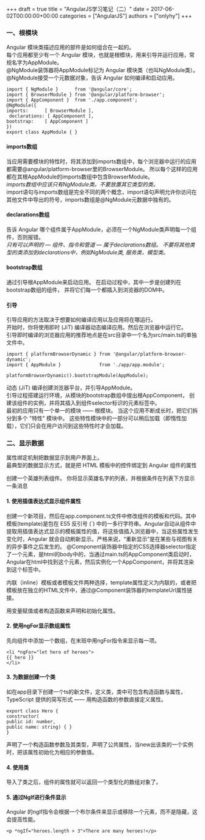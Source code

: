 +++
draft = true
title = "AngularJS学习笔记（二）"
date = 2017-06-02T00:00:00+00:00
categories = ["AngularJS"]
authors = ["onlyhy"]
+++
### 一、根模块
   Angular 模块类描述应用的部件是如何组合在一起的。  
   每个应用都至少有一个 Angular 模块，也就是根模块，用来引导并运行应用，常规名字为AppModule。  
   @NgModule装饰器将AppModule标记为 Angular 模块类（也叫NgModule类）。 @NgModule接受一个元数据对象，告诉 Angular 如何编译和启动应用。  

    import { NgModule }      from '@angular/core';
    import { BrowserModule } from '@angular/platform-browser';
    import { AppComponent }  from './app.component';
    @NgModule({
    imports:      [ BrowserModule ],
     declarations: [ AppComponent ],
    bootstrap:    [ AppComponent ]
    })
    export class AppModule { }

#### imports数组  
   当应用需要模块的特性时，将其添加到imports数组中，每个浏览器中运行的应用都需要@angular/platform-browser里的BrowserModule。 所以每个这样的应用都在其根AppModule的imports数组中包含BrowserModule。  
  *imports数组中应该只有NgModule类。不要放置其它类型的类。*   
  import语句与imports数组是完全不同的两个概念，import语句声明允许你访问在其他文件中导出的符号，imports数组是@NgModule元数据中独有的。  

#### declarations数组  
   告诉 Angular 哪个组件属于AppModule，必须在一个NgModule类声明每一个组件，否则报错。  
   *只有可以声明的 — 组件、指令和管道 — 属于declarations数组。 不要将其他类型的类添加到declarations中，例如NgModule类, 服务类，模型类。*  

#### bootstrap数组
   通过引导根AppModule来启动应用。 在启动过程中，其中一步是创建列在bootstrap数组的组件， 并将它们每一个都插入到浏览器的DOM中。

#### 引导
   引导应用的方法取决于想要如何编译应用以及应用将在哪运行。  
   开始时，你将使用即时 (JiT) 编译器动态编译应用。然后在浏览器中运行它。  
   引导即时编译的浏览器应用的推荐地点是在src目录中一个名为src/main.ts的单独文件中。  

    import { platformBrowserDynamic } from '@angular/platform-browser-dynamic';
    import { AppModule }              from './app/app.module';
    
    platformBrowserDynamic().bootstrapModule(AppModule);  

   动态 (JiT) 编译创建浏览器平台，并引导AppModule。  
   引导过程搭建运行环境，从模块的bootstrap数组中提出根AppComponent， 创建该组件的实例，并将其插入到组件selector标识的元素标签中。  
   最初的应用只有一个单一的模块 —— 根模块。 当这个应用不断成长时，把它们拆分到多个 "特性" 模块中。 这些特性模块中的一部分可以稍后加载（即惰性加载），它们只会在用户访问到这些特性时才会加载。  


### 二、显示数据  
   属性绑定机制把数据显示到用户界面上。  
   最典型的数据显示方式，就是把 HTML 模板中的控件绑定到 Angular 组件的属性  

   创建一个英雄列表组件。 你将显示英雄名字的列表，并根据条件在列表下方显示一条消息 

#### 1. 使用插值表达式显示组件属性 
   创建一个新项目，然后在app.component.ts文件中修改组件的模板和代码。其中模板(template)是包在 ES5 反引号 (`) 中的一多行字符串。Angular自动从组件中提取用插值表达式显示的模板属性的值，将这些值插入浏览器中，当这些属性发生变化时，Angular 就会自动刷新显示。严格来说，“重新显示”是在某些与视图有关的异步事件之后发生的。
   @Component装饰器中指定的CSS选择器selector指定了一个元素，是html的body中的，当通过main.ts的AppComponent类启动时，Angular在html中找到这个元素，然后实例化一个AppComponent，并将其渲染到这个标签中。  
    
   内联（inline）模板或者模板文件两种选择，template属性定义为内联的，或者把模板放在独立的HTML文件中，通过@Component装饰器的templateUrl属性链接。

   用变量赋值或者构造函数来声明和初始化属性。

#### 2. 使用ngFor显示数组属性 
   先向组件中添加一个数组，在末班中用ngFor指令来显示每一项。

    <li *ngFor="let hero of heroes">
    {{ hero }}
    </li>

#### 3. 为数据创建一个类
   如在app目录下创建一个ts的新文件，定义类，类中可包含构造函数与属性，TypeScript 提供的简写形式 —— 用构造函数的参数直接定义属性。  

    export class Hero {
    constructor(
    public id: number,
    public name: string) { }
    }

   声明了一个构造函数参数及其类型，声明了公共属性，当new出该类的一个实例时，把该属性初始化为相应的参数值。

#### 4. 使用类  
   导入了类之后，组件的属性就可以返回一个类型化的数组对象了。

#### 5. 通过Nglf进行条件显示  
   Angular 的ngIf指令会根据一个布尔条件来显示或移除一个元素，而不是隐藏，这会提高性能。

    <p *ngIf="heroes.length > 3">There are many heroes!</p>
